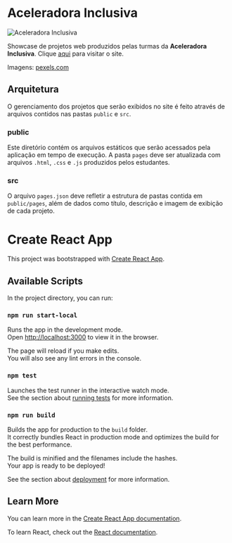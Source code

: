 # Aceleradora Inclusiva

![Aceleradora Inclusiva](https://aceleradora-inclusiva.herokuapp.com/images/inclusiva-logo.png "Aceleradora Inclusiva")

Showcase de projetos web produzidos pelas turmas da **Aceleradora Inclusiva**. Clique [aqui](https://aceleradora-inclusiva.herokuapp.com/) para visitar o site.

Imagens: [pexels.com](https://www.pexels.com/)

## Arquitetura

O gerenciamento dos projetos que serão exibidos no site é feito através de arquivos contidos nas pastas `public` e `src`.

### public

Este diretório contém os arquivos estáticos que serão acessados pela aplicação em tempo de execução. A pasta `pages` deve ser atualizada com arquivos `.html`, `.css` e `.js` produzidos pelos estudantes.

### src

O arquivo `pages.json` deve refletir a estrutura de pastas contida em `public/pages`, além de dados como título, descrição e imagem de exibição de cada projeto.

# Create React App

This project was bootstrapped with [Create React App](https://github.com/facebook/create-react-app).

## Available Scripts

In the project directory, you can run:

### `npm run start-local`

Runs the app in the development mode.<br>
Open [http://localhost:3000](http://localhost:3000) to view it in the browser.

The page will reload if you make edits.<br>
You will also see any lint errors in the console.

### `npm test`

Launches the test runner in the interactive watch mode.<br>
See the section about [running tests](https://facebook.github.io/create-react-app/docs/running-tests) for more information.

### `npm run build`

Builds the app for production to the `build` folder.<br>
It correctly bundles React in production mode and optimizes the build for the best performance.

The build is minified and the filenames include the hashes.<br>
Your app is ready to be deployed!

See the section about [deployment](https://facebook.github.io/create-react-app/docs/deployment) for more information.

## Learn More

You can learn more in the [Create React App documentation](https://facebook.github.io/create-react-app/docs/getting-started).

To learn React, check out the [React documentation](https://reactjs.org/).
